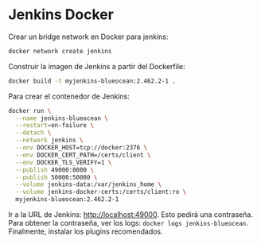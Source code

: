 # Jenkins Docker

Crear un bridge network en Docker para jenkins:

```bash
docker network create jenkins
```

Construir la imagen de Jenkins a partir del Dockerfile:

```bash
docker build -t myjenkins-blueocean:2.462.2-1 .
```

Para crear el contenedor de Jenkins:

```bash
docker run \
  --name jenkins-blueocean \
  --restart=on-failure \
  --detach \
  --network jenkins \
  --env DOCKER_HOST=tcp://docker:2376 \
  --env DOCKER_CERT_PATH=/certs/client \
  --env DOCKER_TLS_VERIFY=1 \
  --publish 49000:8080 \
  --publish 50000:50000 \
  --volume jenkins-data:/var/jenkins_home \
  --volume jenkins-docker-certs:/certs/client:ro \
  myjenkins-blueocean:2.462.2-1
```

Ir a la URL de Jenkins: <http://localhost:49000>. Esto pedirá una contraseña.
Para obtener la contraseña, ver los logs: `docker logs jenkins-blueocean`.
Finalmente, instalar los plugins recomendados.
